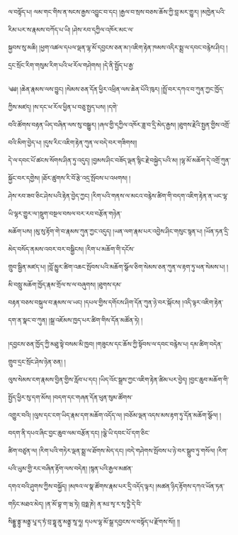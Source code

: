 ﻿  
  
ལ་བསྟོད་པ། ལམ་གང་གིས་ན་སངས་རྒྱས་འབྱུང་བ་དང། །རྒྱལ་བ་སྲས་བཅས་ཆོས་ཀྱི་བླ་མར་གྱུར། །མཁྱེན་པའི་རིམ་པར་ས་རྣམས་བཀོད་པ་ཡི། །ཤེས་རབ་དཀྱིལ་འཁོར་མང་ལ་  
སྐྱབས་སུ་མཆི། །ཕྱག་འཚལ་དཔལ་ལྡན་ལྷ་མོ་དབྱངས་ཅན་མ་།འཇིག་རྟེན་ཁམས་འདིར་སྨྲ་ལ་དབང་བརྙེས་ཤིང། །དྲང་སྲོང་རིག་གསུམ་རིག་པའི་ཕ་རོལ་གཤེགས། །དེ་ནི་སྤྱོད་པ་རྒྱ་  
  
  
༄༅། །ཆེན་རྣམས་ལས་བྱུང། །སེམས་ཅན་དོན་ཕྱིར་འཕྲིན་ལས་ཆེན་པོའི་ཁུར། །སྤྲོ་བར་དཀའ་བ་ཀུན་ཀྱང་ཁྱོད་ཀྱིས་མཛད། །ས་དང་ཕ་རོལ་ཕྱིན་པ་བཅུ་སྤྱད་པས། །དགེ་  
བའི་ཚོགས་བརྟན་ཡིད་བཞིན་ལས་སུ་བསྒྱུར། །ཞལ་གྱི་དཀྱིལ་འཁོར་ཟླ་བ་དྲི་མེད་རྒྱས། །ཐུགས་རྗེའི་སྤྱན་གྱིས་འགྲོ་བའི་མིག་བྱེད་པ། །དུས་རིང་འཇིག་རྟེན་ཀུན་ལ་བདེ་བར་གཟིགས།།  
དེ་ལ་དབང་པོ་ཚངས་སོགས་ཤིན་ཏུ་འདུད། །བྱམས་ཤིང་བཟོད་ལྡན་སྙིང་རྗེ་བསྐྱེད་པའི་མ། །ལྷ་མོ་མཆོག་དེ་འགྲོ་ཀུན་སྐྱོང་བར་དགྱེས། །ཐོར་ཚུགས་རི་བོ་རྩེ་འདྲ་སྤོབས་པ་འཕགས། །  
ཤེས་རབ་ཟབ་ཅིང་ཤེས་པའི་རྟེན་བྱེད་ཀྱང། །རིག་པའི་གནས་ལ་མངའ་བརྙེས་ཚིག་གི་བདག་འཇིག་རྟེན་ན་ཡང་ལྷ་ཡི་ལྷར་གྱུར་ལ་།སྡུག་བསྔལ་བསལ་བར་རབ་བརྩོན་གཉེན་  
མཆོག་པས། །མུ་སུ་རྟོག་གེ་བ་རྣམས་ཀུན་ཀྱང་འདུད། །ཡན་ལག་རྣམ་པར་འབྱེས་ཤིང་གསུང་སྙན་པ། །ཡོན་ཏན་དྲི་མེད་བསོད་ནམས་འབར་བར་བསྒྱིངས། །རིག་པ་མཆོག་གི་དངོས་  
གྲུབ་སྦྱིན་མཛད་པ། །བློ་མྱུར་ཚིག་འཆང་སྤོབས་པའི་མཆོག་སྩོལ་ཅིག་སེམས་ཅན་ཀུན་ལ་རྟག་ཏུ་ཕན་སེམས་པ། །མི་བསླུ་མཆོག་ཁྱོད་རྣམ་གྲོལ་ས་ལ་བཞུགས། །ཐུགས་དམ་  
བརྟན་བཅས་བསྐུལ་བ་རྣམས་ལ་ཡང། །དཔལ་གྱིས་དགོངས་ཤིག་དོན་ཀུན་ཉེ་བར་སྐོངས། །འདི་ལྟར་འཇིག་རྟེན་དག་ན་སྣང་བ་ཀུན། །སྒྲ་འཇོམས་ཁྱད་པར་ཚིག་གིས་དོན་མཚོན་ཏེ། །  
  
  
།དབྱངས་ཅན་ཁྱོད་ཀྱི་མཐུ་སྟེ་བསམ་མི་ཁྱབ། །གཟུངས་དང་ཆོས་ཀྱི་སྟོབས་ལ་དབང་བརྙེས་པ། དམ་ཚིག་བདེན་གྲུབ་དྲང་སྲོང་ཤེས་ཉེན་ཅན། །  
ལུས་སེམས་ངག་རྣམས་བྱིན་གྱིས་རློབ་པ་དང། །ཡིད་འོང་སྒྲས་ཀྱང་འཇིག་རྟེན་ཚིམ་པར་བྱེད། །བྱང་ཆུབ་མཆོག་གི་སྤྱོད་ཕྱིར་སུ་དག་མོས། །བདག་དང་གཞན་དོན་ཕུན་སུམ་ཚོགས་  
འགྱུར་བའི། །ལུས་དང་ངག་ཡིད་རྣམ་དག་མཆོག་འདོད་ལ། །བཅོམ་ལྡན་འདས་མས་རྟག་ཏུ་དོན་མཆོག་སྩོལ། །བདག་ནི་དཔའ་ཞིང་བྱང་ཆུབ་ལམ་བརྩོན་དང། །ལྕེ་ཡི་དབང་པོ་དག་ཅིང་  
ཚིག་བཙུན་ལ། །རིག་པའི་གཏེར་ལྡན་སྨྲ་ལ་ཐོགས་མེད་དང། །བདེ་གཤེགས་སྤོབས་པ་ཉེ་བར་སྒྲུབ་ཏུ་གསོལ། །རིག་པའི་ཡུམ་གྱི་རང་བཞིན་རྟོག་ལས་བདེན། །སྙན་པའི་རྒྱལ་མཚན་  
དགའ་བའི་ཤུགས་ཀྱིས་བསྐྱོད། །མཁའ་ལ་སྣ་ཚོགས་རྣམ་པར་དྲི་འདོད་ལྟར། །མཚན་ཉིད་རྟོགས་དཀའ་ཡོན་ཏན་གཏིང་མཐའ་མེད། །ན་མོ་བྷ་ག་ཝ་ཏེ། བྲཧྨ་ཎེ། ན་མཿ་སྭ་ར་སྭ་ཏྱཻ་དེ་བི་  
སིདྡྷྱ་ནྟུ་མནྟྲ་པཱ་ད་ཏཾ་བྲ་ཧྨཱ་ནུ་མནྟྲ་སཱ་ཧཱ། དཔལ་ལྷ་མོ་སྒྲ་དབྱངས་ལ་བསྟོད་པ་རྫོགས་སོ།། །།  
